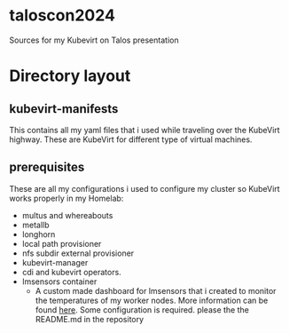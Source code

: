 # taloscon2024
Sources for my Kubevirt on Talos presentation



# Directory layout




## kubevirt-manifests

This contains all my yaml files that i used while traveling over the KubeVirt highway. These are KubeVirt for different type of virtual machines. 



## prerequisites

These are all my configurations i used to configure my cluster so KubeVirt works properly in my Homelab:

- multus and whereabouts 
- metallb
- longhorn 
- local path provisioner
- nfs subdir external provisioner
- kubevirt-manager
- cdi and kubevirt operators. 
- lmsensors container
    - A custom made dashboard for lmsensors that i created to monitor the temperatures of my worker nodes. More information can be found [here](https://github.com/MichaelTrip/lmsensors-container). Some configuration is required. please the the README.md in the repository


